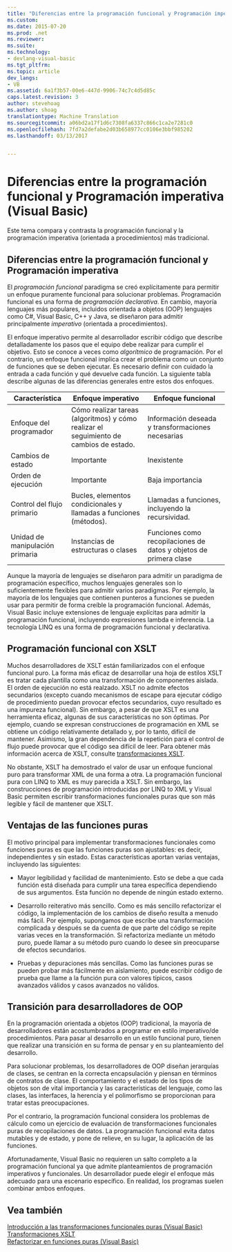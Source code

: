 ```yaml
---
title: "Diferencias entre la programación funcional y Programación imperativa (Visual Basic) | Documentos de Microsoft"
ms.custom: 
ms.date: 2015-07-20
ms.prod: .net
ms.reviewer: 
ms.suite: 
ms.technology:
- devlang-visual-basic
ms.tgt_pltfrm: 
ms.topic: article
dev_langs:
- VB
ms.assetid: 6a1f3b57-00e6-447d-9906-74c7c4d5d85c
caps.latest.revision: 3
author: stevehoag
ms.author: shoag
translationtype: Machine Translation
ms.sourcegitcommit: a06bd2a17f1d6c7308fa6337c866c1ca2e7281c0
ms.openlocfilehash: 7fd7a2defabe2d03b658977cc0106e3bbf985202
ms.lasthandoff: 03/13/2017


---
```

# <a name="functional-programming-vs-imperative-programming-visual-basic"></a>Diferencias entre la programación funcional y Programación imperativa (Visual Basic)
Este tema compara y contrasta la programación funcional y la programación imperativa (orientada a procedimientos) más tradicional.  
  
## <a name="functional-programming-vs-imperative-programming"></a>Diferencias entre la programación funcional y Programación imperativa  
 El *programación funcional* paradigma se creó explícitamente para permitir un enfoque puramente funcional para solucionar problemas. Programación funcional es una forma de *programación declarativa*. En cambio, mayoría lenguajes más populares, incluidos orientada a objetos (OOP) lenguajes como C#, Visual Basic, C++ y Java, se diseñaron para admitir principalmente *imperativo* (orientada a procedimientos).  
  
 El enfoque imperativo permite al desarrollador escribir código que describe detalladamente los pasos que el equipo debe realizar para cumplir el objetivo. Esto se conoce a veces como *algorítmico* de programación. Por el contrario, un enfoque funcional implica crear el problema como un conjunto de funciones que se deben ejecutar. Es necesario definir con cuidado la entrada a cada función y qué devuelve cada función. La siguiente tabla describe algunas de las diferencias generales entre estos dos enfoques.  
  
|Característica|Enfoque imperativo|Enfoque funcional|  
|--------------------|-------------------------|-------------------------|  
|Enfoque del programador|Cómo realizar tareas (algoritmos) y cómo realizar el seguimiento de cambios de estado.|Información deseada y transformaciones necesarias|  
|Cambios de estado|Importante|Inexistente|  
|Orden de ejecución|Importante|Baja importancia|  
|Control del flujo primario|Bucles, elementos condicionales y llamadas a funciones (métodos).|Llamadas a funciones, incluyendo la recursividad.|  
|Unidad de manipulación primaria|Instancias de estructuras o clases|Funciones como recopilaciones de datos y objetos de primera clase|  
  
 Aunque la mayoría de lenguajes se diseñaron para admitir un paradigma de programación específico, muchos lenguajes generales son lo suficientemente flexibles para admitir varios paradigmas. Por ejemplo, la mayoría de los lenguajes que contienen punteros a funciones se pueden usar para permitir de forma creíble la programación funcional. Además, Visual Basic incluye extensiones de lenguaje explícitas para admitir la programación funcional, incluyendo expresiones lambda e inferencia. La tecnología LINQ es una forma de programación funcional y declarativa.  
  
## <a name="functional-programming-using-xslt"></a>Programación funcional con XSLT  
 Muchos desarrolladores de XSLT están familiarizados con el enfoque funcional puro. La forma más eficaz de desarrollar una hoja de estilos XSLT es tratar cada plantilla como una transformación de componentes aislada. El orden de ejecución no está realzado. XSLT no admite efectos secundarios (excepto cuando mecanismos de escape para ejecutar código de procedimiento puedan provocar efectos secundarios, cuyo resultado es una impureza funcional). Sin embargo, a pesar de que XSLT es una herramienta eficaz, algunas de sus características no son óptimas. Por ejemplo, cuando se expresan construcciones de programación en XML se obtiene un código relativamente detallado y, por lo tanto, difícil de mantener. Asimismo, la gran dependencia de la repetición para el control de flujo puede provocar que el código sea difícil de leer. Para obtener más información acerca de XSLT, consulte [transformaciones XSLT](http://msdn.microsoft.com/library/202f8820-224c-494f-b61e-cd127eac6e03).  
  
 No obstante, XSLT ha demostrado el valor de usar un enfoque funcional puro para transformar XML de una forma a otra. La programación funcional pura con LINQ to XML es muy parecida a XSLT. Sin embargo, las construcciones de programación introducidas por LINQ to XML y Visual Basic permiten escribir transformaciones funcionales puras que son más legible y fácil de mantener que XSLT.  
  
## <a name="advantages-of-pure-functions"></a>Ventajas de las funciones puras  
 El motivo principal para implementar transformaciones funcionales como funciones puras es que las funciones puras son ajustables: es decir, independientes y sin estado. Estas características aportan varias ventajas, incluyendo las siguientes:  
  
-   Mayor legibilidad y facilidad de mantenimiento. Esto se debe a que cada función está diseñada para cumplir una tarea específica dependiendo de sus argumentos. Esta función no depende de ningún estado externo.  
  
-   Desarrollo reiterativo más sencillo. Como es más sencillo refactorizar el código, la implementación de los cambios de diseño resulta a menudo más fácil. Por ejemplo, supongamos que escribe una transformación complicada y después se da cuenta de que parte del código se repite varias veces en la transformación. Si refactoriza mediante un método puro, puede llamar a su método puro cuando lo desee sin preocuparse de efectos secundarios.  
  
-   Pruebas y depuraciones más sencillas. Como las funciones puras se pueden probar más fácilmente en aislamiento, puede escribir código de prueba que llame a la función pura con valores típicos, casos avanzados válidos y casos avanzados no válidos.  
  
## <a name="transitioning-for-oop-developers"></a>Transición para desarrolladores de OOP  
 En la programación orientada a objetos (OOP) tradicional, la mayoría de desarrolladores están acostumbrados a programar en estilo imperativo/de procedimientos. Para pasar al desarrollo en un estilo funcional puro, tienen que realizar una transición en su forma de pensar y en su planteamiento del desarrollo.  
  
 Para solucionar problemas, los desarrolladores de OOP diseñan jerarquías de clases, se centran en la correcta encapsulación y piensan en términos de contratos de clase. El comportamiento y el estado de los tipos de objetos son de vital importancia y las características del lenguaje, como las clases, las interfaces, la herencia y el polimorfismo se proporcionan para tratar estas preocupaciones.  
  
 Por el contrario, la programación funcional considera los problemas de cálculo como un ejercicio de evaluación de transformaciones funcionales puras de recopilaciones de datos. La programación funcional evita datos mutables y de estado, y pone de relieve, en su lugar, la aplicación de las funciones.  
  
 Afortunadamente, Visual Basic no requieren un salto completo a la programación funcional ya que admite planteamientos de programación imperativos y funcionales. Un desarrollador puede elegir el enfoque más adecuado para una escenario específico. En realidad, los programas suelen combinar ambos enfoques.  
  
## <a name="see-also"></a>Vea también  
 [Introducción a las transformaciones funcionales puras (Visual Basic)](../../../../visual-basic/programming-guide/concepts/linq/introduction-to-pure-functional-transformations.md)   
 [Transformaciones XSLT](http://msdn.microsoft.com/library/202f8820-224c-494f-b61e-cd127eac6e03)   
 [Refactorizar en funciones puras (Visual Basic)](../../../../visual-basic/programming-guide/concepts/linq/refactoring-into-pure-functions.md)
